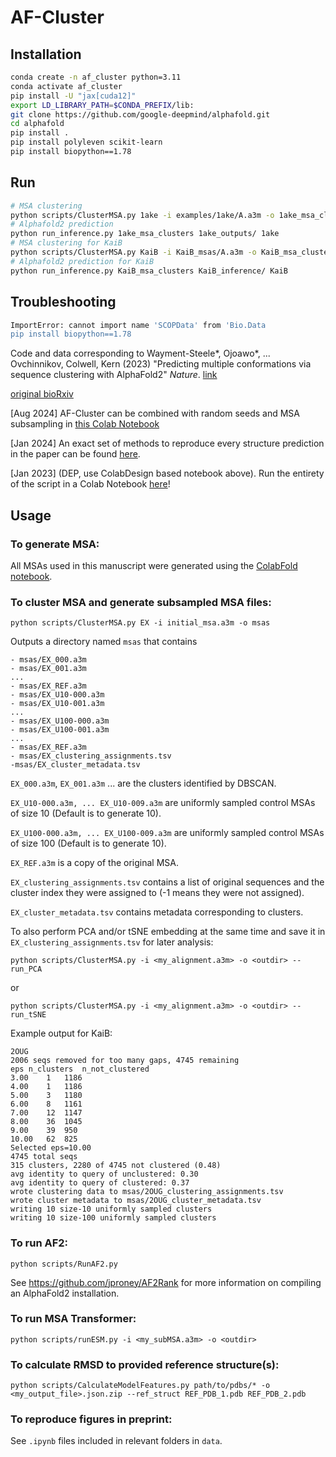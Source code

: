 # AF-Cluster

## Installation
```bash
conda create -n af_cluster python=3.11
conda activate af_cluster
pip install -U "jax[cuda12]"
export LD_LIBRARY_PATH=$CONDA_PREFIX/lib:
git clone https://github.com/google-deepmind/alphafold.git
cd alphafold
pip install .
pip install polyleven scikit-learn
pip install biopython==1.78
```

## Run
```bash
# MSA clustering
python scripts/ClusterMSA.py 1ake -i examples/1ake/A.a3m -o 1ake_msa_clusters
# Alphafold2 prediction
python run_inference.py 1ake_msa_clusters 1ake_outputs/ 1ake
# MSA clustering for KaiB
python scripts/ClusterMSA.py KaiB -i KaiB_msas/A.a3m -o KaiB_msa_clusters
# Alphafold2 prediction for KaiB
python run_inference.py KaiB_msa_clusters KaiB_inference/ KaiB
```

## Troubleshooting
```bash
ImportError: cannot import name 'SCOPData' from 'Bio.Data
pip install biopython==1.78
```

Code and data corresponding to Wayment-Steele*, Ojoawo*, ... Ovchinnikov, Colwell, Kern (2023) "Predicting multiple conformations via sequence clustering with AlphaFold2" *Nature*. [link](https://www.nature.com/articles/s41586-023-06832-9) 

[original bioRxiv](https://www.biorxiv.org/content/10.1101/2022.10.17.512570v1)

[Aug 2024] AF-Cluster can be combined with random seeds and MSA subsampling in [this Colab Notebook](https://colab.research.google.com/github/HWaymentSteele/AF_Cluster/blob/main/AF_cluster_in_colabdesign.ipynb)

[Jan 2024] An exact set of methods to reproduce every structure prediction in the paper can be found [here](https://github.com/HWaymentSteele/AF_Cluster/blob/567f2c85213d0aaf81834cec144a662d113d7d62/complete_methods.md).

[Jan 2023] (DEP, use ColabDesign based notebook above). Run the entirety of the script in a Colab Notebook [here](https://colab.research.google.com/github/HWaymentSteele/AF_Cluster/blob/main/AFcluster.ipynb)!



## Usage

### To generate MSA:

All MSAs used in this manuscript were generated using the [ColabFold notebook](https://colab.research.google.com/github/sokrypton/ColabFold/blob/main/AlphaFold2.ipynb).

### To cluster MSA and generate subsampled MSA files:

`python scripts/ClusterMSA.py EX -i initial_msa.a3m -o msas`

Outputs a directory named `msas` that contains

	- msas/EX_000.a3m
	- msas/EX_001.a3m
	...
	- msas/EX_REF.a3m
	- msas/EX_U10-000.a3m
	- msas/EX_U10-001.a3m
	...
	- msas/EX_U100-000.a3m
	- msas/EX_U100-001.a3m
	...
	- msas/EX_REF.a3m
	- msas/EX_clustering_assignments.tsv
	-msas/EX_cluster_metadata.tsv

`EX_000.a3m`, `EX_001.a3m` ... are the clusters identified by DBSCAN.

`EX_U10-000.a3m, ... EX_U10-009.a3m` are uniformly sampled control MSAs of size 10 (Default is to generate 10).

`EX_U100-000.a3m, ... EX_U100-009.a3m` are uniformly sampled control MSAs of size 100 (Default is to generate 10).

`EX_REF.a3m` is a copy of the original MSA.

`EX_clustering_assignments.tsv` contains a list of original sequences and the cluster index they were assigned to (-1 means they were not assigned).

`EX_cluster_metadata.tsv` contains metadata corresponding to clusters.

To also perform PCA and/or tSNE embedding at the same time and save it in `EX_clustering_assignments.tsv` for later analysis:

`python scripts/ClusterMSA.py -i <my_alignment.a3m> -o <outdir> --run_PCA`

or 

`python scripts/ClusterMSA.py -i <my_alignment.a3m> -o <outdir> --run_tSNE`


Example output for KaiB:

```
2OUG
2006 seqs removed for too many gaps, 4745 remaining
eps	n_clusters	n_not_clustered
3.00	1	1186
4.00	1	1186
5.00	3	1180
6.00	8	1161
7.00	12	1147
8.00	36	1045
9.00	39	950
10.00	62	825
Selected eps=10.00
4745 total seqs
315 clusters, 2280 of 4745 not clustered (0.48)
avg identity to query of unclustered: 0.30
avg identity to query of clustered: 0.37
wrote clustering data to msas/2OUG_clustering_assignments.tsv
wrote cluster metadata to msas/2OUG_cluster_metadata.tsv
writing 10 size-10 uniformly sampled clusters
writing 10 size-100 uniformly sampled clusters
```

### To run AF2:

`python scripts/RunAF2.py`

See https://github.com/jproney/AF2Rank for more information on compiling an AlphaFold2 installation.

### To run MSA Transformer:

`python scripts/runESM.py -i <my_subMSA.a3m> -o <outdir>`

### To calculate RMSD to provided reference structure(s):

`python scripts/CalculateModelFeatures.py path/to/pdbs/* -o <my_output_file>.json.zip --ref_struct REF_PDB_1.pdb REF_PDB_2.pdb`

### To reproduce figures in preprint:

See `.ipynb` files included in relevant folders in `data`.
